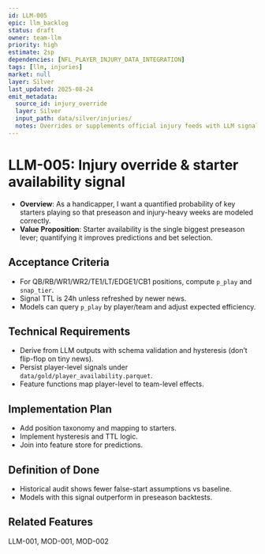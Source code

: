 ```yaml
---
id: LLM-005
epic: llm_backlog
status: draft
owner: team-llm
priority: high
estimate: 2sp
dependencies: [NFL_PLAYER_INJURY_DATA_INTEGRATION]
tags: [llm, injuries]
market: null
layer: Silver
last_updated: 2025-08-24
emit_metadata:
  source_id: injury_override
  layer: Silver
  input_path: data/silver/injuries/
  notes: Overrides or supplements official injury feeds with LLM signal
---
```


# LLM-005: Injury override & starter availability signal

- **Overview**: As a handicapper, I want a quantified probability of key starters playing so that preseason and injury-heavy weeks are modeled correctly.
- **Value Proposition**: Starter availability is the single biggest preseason lever; quantifying it improves predictions and bet selection.

## Acceptance Criteria
- For QB/RB/WR1/WR2/TE1/LT/EDGE1/CB1 positions, compute `p_play` and `snap_tier`.
- Signal TTL is 24h unless refreshed by newer news.
- Models can query `p_play` by player/team and adjust expected efficiency.

## Technical Requirements
- Derive from LLM outputs with schema validation and hysteresis (don’t flip-flop on tiny news).
- Persist player-level signals under `data/gold/player_availability.parquet`.
- Feature functions map player-level to team-level effects.

## Implementation Plan
- Add position taxonomy and mapping to starters.
- Implement hysteresis and TTL logic.
- Join into feature store for predictions.

## Definition of Done
- Historical audit shows fewer false-start assumptions vs baseline.
- Models with this signal outperform in preseason backtests.

## Related Features
LLM-001, MOD-001, MOD-002
